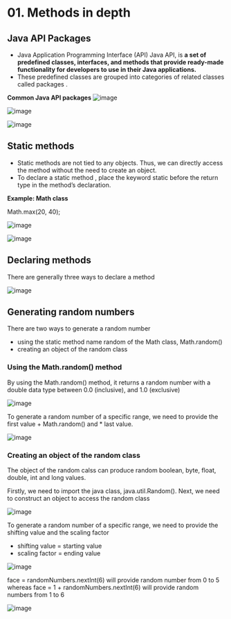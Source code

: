 # 01. Methods in depth

## Java API Packages
- Java Application Programming Interface (API) Java API, is **a set of predefined classes, interfaces, and methods that provide ready-made functionality for developers to use in their Java applications.**
- These predefined classes are grouped into categories of related classes called packages .

**Common Java API packages**
![image](https://github.com/Fong20/Learning-repository/assets/150316121/686ddb01-07f9-4456-8d98-8c931f8eb26a)

![image](https://github.com/Fong20/Learning-repository/assets/150316121/7483daa8-b807-47d4-bbe4-8844ecb90c9b)

![image](https://github.com/Fong20/Learning-repository/assets/150316121/ba647d52-3aff-4b9d-96af-65d5c96cb2c1)

## Static methods
- Static methods are not tied to any objects. Thus, we can directly access the method without the need to create an object.
- To declare a static method , place the keyword static before the return type in the method’s declaration.

**Example: Math class**

Math.max(20, 40);

![image](https://github.com/Fong20/Learning-repository/assets/150316121/c3cf8402-abb4-439c-966b-7f2d90b97405)

![image](https://github.com/Fong20/Learning-repository/assets/150316121/6fc7ed8e-cd22-40e4-bec3-531c8921a499)

## Declaring methods
There are generally three ways to declare a method

![image](https://github.com/Fong20/Learning-repository/assets/150316121/47fe8ed8-9288-4295-a8ad-39df65f51613)


## Generating random numbers
There are two ways to generate a random number
- using the static method name random of the Math class,  Math.random()
- creating an object of the random class 

### Using the Math.random() method
By using the Math.random() method, it returns a random number with a double data type between 0.0 (inclusive), and 1.0 (exclusive)

![image](https://github.com/Fong20/Learning-repository/assets/150316121/eba17a1f-ac5d-411a-b907-376e6b7cdd3c)

To generate a random number of a specific range, we need to provide the first value + Math.random() and * last value.

![image](https://github.com/Fong20/Learning-repository/assets/150316121/1d025618-9790-4eaa-958b-118535a5ec8b)

### Creating an object of the random class 
The object of the random calss can produce random boolean, byte, float, double, int and long values.

Firstly, we need to import the java class, java.util.Random(). Next, we need to construct an object to access the random class

![image](https://github.com/Fong20/Learning-repository/assets/150316121/15a05f1e-6200-4baf-923e-f8a5a6869782)

To generate a random number of a specific range, we need to provide the shifting value and the scaling factor
- shifting value = starting value
- scaling factor = ending value

![image](https://github.com/Fong20/Learning-repository/assets/150316121/3655d172-5621-4196-baa3-8599a6421dc8)

face = randomNumbers.nextInt(6) will provide random number from 0 to 5 whereas face = 1 + randomNumbers.nextInt(6) will provide random numbers from 1 to 6

![image](https://github.com/Fong20/Learning-repository/assets/150316121/ea3a91aa-ab47-4852-901a-308bb2f6062f)






